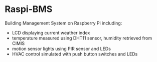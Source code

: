 # Raspi-BMS
Building Management System on Raspberry Pi including: 
- LCD displaying current weather index
 - temperature measured using DHT11 sensor, humidity retrieved from CIMIS
- motion sensor lights using PIR sensor and LEDs
- HVAC control simulated with push button switches and LEDs
